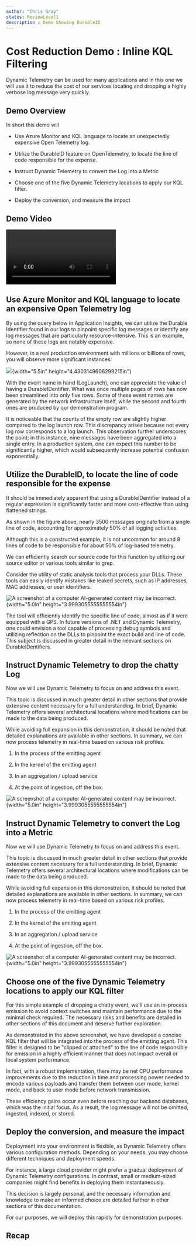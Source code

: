 ```yaml
---
author: "Chris Gray"
status: ReviewLevel1
description : Demo Showing DurableID
---
```


# Cost Reduction Demo : Inline KQL Filtering

Dynamic Telemetry can be used for many applications and in this one we will use
it to reduce the cost of our services locating and dropping a highly verbose log
message very quickly.

## Demo Overview

In short this demo will

- Use Azure Monitor and KQL language to locate an unexpectedly expensive Open
  Telemetry log.

- Utilize the DurableID feature on OpenTelemetry, to locate the line of code
  responsible for the expense.

- Instruct Dynamic Telemetry to convert the Log into a Metric

- Choose one of the five Dynamic Telemetry locations to apply our KQL filter.

- Deploy the conversion, and measure the impact

## Demo Video

![type:video](../orig_media/DynamicTelemetry_CostSavings.mp4)

## Use Azure Monitor and KQL language to locate an expensive Open Telemetry log

By using the query below in Application Insights, we can utilize the Durable
Identifier found in our logs to pinpoint specific log messages or identify any
log messages that are particularly resource-intensive. This is an example, so
none of these logs are notably expensive.

However, in a real production environment with millions or billions of rows, you
will observe more significant instances.

![](../orig_media/Demo.1.DurableID.SummarizeContrast.png){width="5.5in"
height="4.4303149606299215in"}

With the event name in hand (LogLaunch), one can appreciate the value of having
a DurableIDentifier. What was once multiple pages of rows has now been
streamlined into only five rows. Some of these event names are generated by the
network infrastructure itself, while the second and fourth ones are produced by
our demonstration program.

It is noticeable that the counts of the empty row are slightly higher compared
to the log launch row. This discrepancy arises because not every log row
corresponds to a log launch. This observation further underscores the point; in
this instance, nine messages have been aggregated into a single entry. In a
production system, one can expect this number to be significantly higher, which
would subsequently increase potential confusion exponentially.

## Utilize the DurableID, to locate the line of code responsible for the expense

It should be immediately apparent that using a DurableIDentifier instead of a
regular expression is significantly faster and more cost-effective than using
flattened strings.

As shown in the figure above, nearly 3500 messages originate from a single line
of code, accounting for approximately 50% of all logging activities.

Although this is a constructed example, it is not uncommon for around 8 lines of
code to be responsible for about 50% of log-based telemetry.

We can efficiently search our source code for this function by utilizing our
source editor or various tools similar to grep.

Consider the utility of static analysis tools that process your DLLs. These
tools can easily identify mistakes like leaked secrets, such as IP addresses,
MAC addresses, or user identifiers.

![A screenshot of a computer AI-generated content may be incorrect.](../orig_media/Demo.1.DurableID.Searching.png){width="5.0in"
height="3.9993055555555554in"}

The tool will efficiently identify the specific line of code, almost as if it
were equipped with a GPS. In future versions of .NET and Dynamic Telemetry, one
could envision a tool capable of processing debug symbols and utilizing
reflection on the DLLs to pinpoint the exact build and line of code. This
subject is discussed in greater detail in the relevant sections on
DurableIDentifiers.

## Instruct Dynamic Telemetry to drop the chatty Log

Now we will use Dynamic Telemetry to focus on and address this event.

This topic is discussed in much greater detail in other sections that provide
extensive content necessary for a full understanding. In brief, Dynamic
Telemetry offers several architectural locations where modifications can be made
to the data being produced.

While avoiding full expansion in this demonstration, it should be noted that
detailed explanations are available in other sections. In summary, we can now
process telemetry in real-time based on various risk profiles.

1. In the process of the emitting agent

1. In the kernel of the emitting agent

1. In an aggregation / upload service

1. At the point of ingestion, off the box.

![A screenshot of a computer AI-generated content may be incorrect.](../orig_media/Demo.1.DurableID.Contrast.ShowLogDrop.png){width="5.0in"
height="3.9993055555555554in"}

## Instruct Dynamic Telemetry to convert the Log into a Metric

Now we will use Dynamic Telemetry to focus on and address this event.

This topic is discussed in much greater detail in other sections that provide
extensive content necessary for a full understanding. In brief, Dynamic
Telemetry offers several architectural locations where modifications can be made
to the data being produced.

While avoiding full expansion in this demonstration, it should be noted that
detailed explanations are available in other sections. In summary, we can now
process telemetry in real-time based on various risk profiles.

1. In the process of the emitting agent

1. In the kernel of the emitting agent

1. In an aggregation / upload service

1. At the point of ingestion, off the box.

![A screenshot of a computer AI-generated content may be incorrect.](../orig_media/Demo.1.DurableID.ConvertedToMetric.png){width="5.0in"
height="3.9993055555555554in"}

## Choose one of the five Dynamic Telemetry locations to apply our KQL filter

For this simple example of dropping a chatty event, we'll use an in-process
emission to avoid context switches and maintain performance due to the minimal
check required. The necessary risks and benefits are detailed in other sections
of this document and deserve further exploration.

As demonstrated in the above screenshot, we have developed a concise KQL filter
that will be integrated into the process of the emitting agent. This filter is
designed to be "clipped or attached" to the line of code responsible for
emission in a highly efficient manner that does not impact overall or local
system performance.

In fact, with a robust implementation, there may be net CPU performance
improvements due to the reduction in time and processing power needed to encode
various payloads and transfer them between user mode, kernel mode, and back to
user mode before network transmission.

These efficiency gains occur even before reaching our backend databases, which
was the initial focus. As a result, the log message will not be omitted,
ingested, indexed, or stored.

## Deploy the conversion, and measure the impact

Deployment into your environment is flexible, as Dynamic Telemetry offers
various configuration methods. Depending on your needs, you may choose different
techniques and deployment speeds.

For instance, a large cloud provider might prefer a gradual deployment of
Dynamic Telemetry configurations. In contrast, small or medium-sized companies
might find benefits in deploying them instantaneously.

This decision is largely personal, and the necessary information and knowledge
to make an informed choice are detailed further in other sections of this
documentation.

For our purposes, we will deploy this rapidly for demonstration purposes.

## Recap
